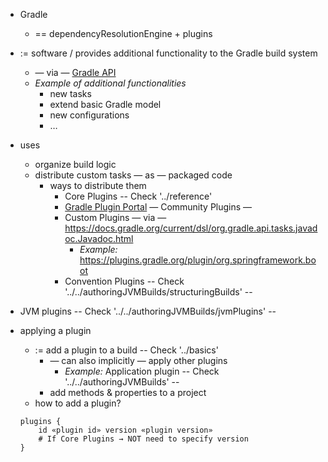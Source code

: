 - Gradle
    - == dependencyResolutionEngine + plugins

- := software / provides additional functionality to the Gradle build system
    - — via — [Gradle API](https://github.com/gradle/gradle/blob/master/build-logic-commons/basics/src/main/kotlin/gradlebuild/basics/PublicApi.kt)
    - *Example of additional functionalities*
        - new tasks
        - extend basic Gradle model
        - new configurations
        - …

- uses
    - organize build logic
    - distribute custom tasks — as — packaged code
        - ways to distribute them
            - Core Plugins -- Check '../reference'
            - [Gradle Plugin Portal](https://plugins.gradle.org/) — Community Plugins —
            - Custom Plugins — via — https://docs.gradle.org/current/dsl/org.gradle.api.tasks.javadoc.Javadoc.html
              - *Example:* https://plugins.gradle.org/plugin/org.springframework.boot
            - Convention Plugins -- Check '../../authoringJVMBuilds/structuringBuilds' --

- JVM plugins -- Check '../../authoringJVMBuilds/jvmPlugins' -- 

- applying a plugin
    - := add a plugin to a build -- Check '../basics'
        - — can also implicitly — apply other plugins
          - *Example:* Application plugin  -- Check '../../authoringJVMBuilds' --
        - add methods & properties to a project
    - how to add a plugin?

    ```
    plugins {
        id «plugin id» version «plugin version»
        # If Core Plugins → NOT need to specify version
    }
    ```

